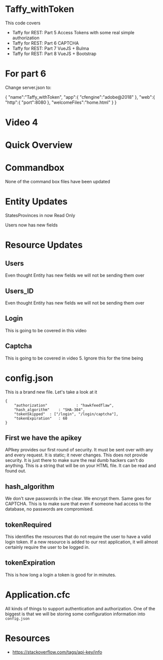 # Taffy_withToken


This code covers

* Taffy for REST: Part 5 Access Tokens with some real simple authorization
* Taffy for REST: Part 6 CAPTCHA
* Taffy for REST: Part 7 VueJS + Bulma
* Taffy for REST: Part 8 VueJS + Bootstrap

# For part 6


Change server.json to:

{
    "name":"Taffy_withToken",
    "app":{
        "cfengine":"adobe@2018"
    },
    "web":{
        "http":{
            "port":8080
        },
        "welcomeFiles":"home.html"
    }
}

# Video 4


# Quick Overview

# Commandbox

None of the command box files have been updated


# Entity Updates

StatesProvinces in now Read Only

Users now has new fields

# Resource Updates

## Users

Even thought Entity has new fields we will not be sending them over

## Users_ID

Even thought Entity has new fields we will not be sending them over

## Login

This is going to be covered in this video

## Captcha

This is going to be covered in video 5. Ignore this for the time being

# config.json

This is a brand new file. Let's take a look at it

```
{
	"authorization" 			: "hawkfeedflaw",
	"hash_algorithm" 	: "SHA-384",
	"tokenSkipped" 	: ["/login", "/login/captcha"],
	"tokenExpiration" 	: 60
}
```



## First we have the apikey
APIkey provides our first round of security. It must be sent over with any and every request. It is static; it never changes. This does not provide security. It is just there to make sure the real dumb hackers can't do anything. This is a string that will be on your HTML file. It can be read and found out.

## hash_algorithm
We don't save passwords in the clear. We encrypt them. Same goes for CAPTCHA. This is to make sure that even if someone had access to the database, no passwords are compromised.

## tokenRequired
This identifies the resources that do not require the user to have a valid login token. If a new resource is added to our rest application, it will almost certainly require the user to be logged in.

## tokenExpiration
This is how long a login a token is good for in minutes.


# Application.cfc

All kinds of things to support authentication and authorization. One of the biggest is that we will be storing some configuration information into `config.json`


# Resources

- https://stackoverflow.com/tags/api-key/info

